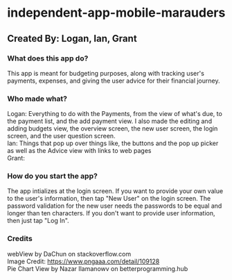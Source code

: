 # independent-app-mobile-marauders
## Created By: Logan, Ian, Grant

### What does this app do?
This app is meant for budgeting purposes, along with tracking user's payments, expenses, and giving the user advice for their financial journey.

### Who made what?
Logan: Everything to do with the Payments, from the view of what's due, to the payment list, and the add payment view. I also made the editing and adding budgets view, the overview screen, the new user screen, the login screen, and the user question screen. <br>
Ian: Things that pop up over things like, the buttons and the pop up picker as well as the Advice view with links to web pages <br>
Grant: <br>

### How do you start the app?
The app intializes at the login screen. If you want to provide your own value to the user's information, then tap "New User" on the login screen. The password validation for the new user needs the passwords to be equal and longer than ten characters. If you don't want to provide user information, then just tap "Log In".

### Credits
webView by DaChun on stackoverflow.com <br>
Image Credit: https://www.pngaaa.com/detail/109128 <br>
Pie Chart View by Nazar Ilamanowv on betterprogramming.hub <br>
